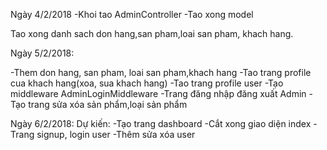 Ngày 4/2/2018
-Khoi tao AdminController
-Tao xong model

Tao xong danh sach don hang,san pham,loai san pham, khach hang.

Ngày 5/2/2018:

-Them don hang, san pham, loai san pham,khach hang
-Tao trang profile cua khach hang(xoa, sua khach hang)
-Tao trang profile user 
-Tạo middleware AdminLoginMiddleware
-Trang đăng nhập đăng xuất Admin
-Tạo trang sửa xóa sản phẩm,loại sản phẩm

Ngày 6/2/2018: 
Dự kiến: 
  -Tạo trang dashboard
  -Cắt xong giao diện index
  -Trang signup, login user 
  -Thêm sửa xóa user
